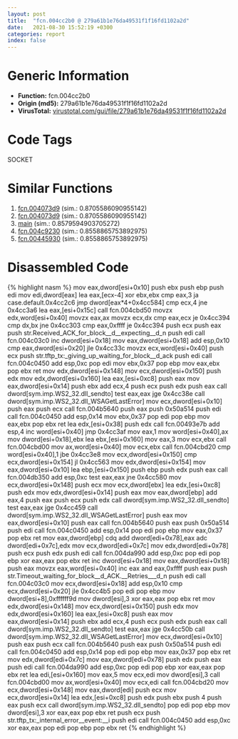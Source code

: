 ```yaml
---
layout: post
title:  "fcn.004cc2b0 @ 279a61b1e76da49531f1f16fd1102a2d"
date:   2021-08-30 15:52:19 +0300
categories: report
index: false
---
```


# Generic Information
- **Function:** fcn.004cc2b0
- **Origin (md5):** 279a61b1e76da49531f1f16fd1102a2d
- **VirusTotal:** [virustotal.com/gui/file/279a61b1e76da49531f1f16fd1102a2d][virustotal_ref]

# Code Tags
<span class="tag" id="SOCKET">SOCKET</span>


# Similar Functions

1. [fcn.004073d9][similar_1_ref] (sim.: 0.8705586090955142)
2. [fcn.004073d9][similar_2_ref] (sim.: 0.8705586090955142)
3. [main][similar_3_ref] (sim.: 0.8579594903705272)
4. [fcn.004c9230][similar_4_ref] (sim.: 0.8558865753892975)
5. [fcn.00445930][similar_5_ref] (sim.: 0.8558865753892975)


# Disassembled Code

{% highlight nasm %}
mov eax,dword[esi+0x10]
push ebx
push ebp
push edi
mov edi,dword[eax]
lea eax,[ecx-4]
xor ebx,ebx
cmp eax,3
ja case.default.0x4cc2c6
jmp dword[eax*4+0x4cc584]
cmp ecx,4
jne 0x4cc3a6
lea eax,[esi+0x15c]
call fcn.004cbd50
movzx edx,word[esi+0x40]
movzx eax,ax
movzx ecx,dx
cmp eax,ecx
je 0x4cc394
cmp dx,bx
jne 0x4cc303
cmp eax,0xffff
je 0x4cc394
push ecx
push eax
push str.Received_ACK_for_block__d__expecting__d_n
push edi
call fcn.004c03c0
inc dword[esi+0x18]
mov eax,dword[esi+0x18]
add esp,0x10
cmp eax,dword[esi+0x20]
jle 0x4cc33c
movzx ecx,word[esi+0x40]
push ecx
push str.tftp_tx:_giving_up_waiting_for_block__d_ack
push edi
call fcn.004c0450
add esp,0xc
pop edi
mov ebx,0x37
pop ebp
mov eax,ebx
pop ebx
ret
mov edx,dword[esi+0x148]
mov ecx,dword[esi+0x150]
push edx
mov edx,dword[esi+0x160]
lea eax,[esi+0xc8]
push eax
mov eax,dword[esi+0x14]
push ebx
add ecx,4
push ecx
push edx
push eax
call dword[sym.imp.WS2_32.dll_sendto]
test eax,eax
jge 0x4cc38e
call dword[sym.imp.WS2_32.dll_WSAGetLastError]
mov ecx,dword[esi+0x10]
push eax
push ecx
call fcn.004b5640
push eax
push 0x50a514
push edi
call fcn.004c0450
add esp,0x14
mov ebx,0x37
pop edi
pop ebp
mov eax,ebx
pop ebx
ret
lea edx,[esi+0x38]
push edx
call fcn.00493e7b
add esp,4
inc word[esi+0x40]
jmp 0x4cc3af
mov eax,1
mov word[esi+0x40],ax
mov dword[esi+0x18],ebx
lea ebx,[esi+0x160]
mov eax,3
mov ecx,ebx
call fcn.004cbd00
mov ax,word[esi+0x40]
mov ecx,ebx
call fcn.004cbd20
cmp word[esi+0x40],1
jbe 0x4cc3e8
mov ecx,dword[esi+0x150]
cmp ecx,dword[esi+0x154]
jl 0x4cc563
mov edx,dword[esi+0x154]
mov eax,dword[esi+0x10]
lea ebp,[esi+0x150]
push ebp
push edx
push eax
call fcn.004db350
add esp,0xc
test eax,eax
jne 0x4cc580
mov ecx,dword[esi+0x148]
push ecx
mov ecx,dword[ebx]
lea edx,[esi+0xc8]
push edx
mov edx,dword[esi+0x14]
push eax
mov eax,dword[ebp]
add eax,4
push eax
push ecx
push edx
call dword[sym.imp.WS2_32.dll_sendto]
test eax,eax
jge 0x4cc459
call dword[sym.imp.WS2_32.dll_WSAGetLastError]
push eax
mov eax,dword[esi+0x10]
push eax
call fcn.004b5640
push eax
push 0x50a514
push edi
call fcn.004c0450
add esp,0x14
pop edi
pop ebp
mov eax,0x37
pop ebx
ret
mov eax,dword[ebp]
cdq
add dword[edi+0x78],eax
adc dword[edi+0x7c],edx
mov ecx,dword[edi+0x7c]
mov edx,dword[edi+0x78]
push ecx
push edx
push edi
call fcn.004da990
add esp,0xc
pop edi
pop ebp
xor eax,eax
pop ebx
ret
inc dword[esi+0x18]
mov eax,dword[esi+0x18]
push eax
movzx eax,word[esi+0x40]
inc eax
and eax,0xffff
push eax
push str.Timeout_waiting_for_block__d_ACK.__Retries___d_n
push edi
call fcn.004c03c0
mov ecx,dword[esi+0x18]
add esp,0x10
cmp ecx,dword[esi+0x20]
jle 0x4cc4b5
pop edi
pop ebp
mov dword[esi+8],0xffffff9d
mov dword[esi],3
xor eax,eax
pop ebx
ret
mov edx,dword[esi+0x148]
mov ecx,dword[esi+0x150]
push edx
mov edx,dword[esi+0x160]
lea eax,[esi+0xc8]
push eax
mov eax,dword[esi+0x14]
push ebx
add ecx,4
push ecx
push edx
push eax
call dword[sym.imp.WS2_32.dll_sendto]
test eax,eax
jge 0x4cc50b
call dword[sym.imp.WS2_32.dll_WSAGetLastError]
mov ecx,dword[esi+0x10]
push eax
push ecx
call fcn.004b5640
push eax
push 0x50a514
push edi
call fcn.004c0450
add esp,0x14
pop edi
pop ebp
mov eax,0x37
pop ebx
ret
mov edx,dword[edi+0x7c]
mov eax,dword[edi+0x78]
push edx
push eax
push edi
call fcn.004da990
add esp,0xc
pop edi
pop ebp
xor eax,eax
pop ebx
ret
lea edi,[esi+0x160]
mov eax,5
mov ecx,edi
mov dword[esi],3
call fcn.004cbd00
mov ax,word[esi+0x40]
mov ecx,edi
call fcn.004cbd20
mov ecx,dword[esi+0x148]
mov eax,dword[edi]
push ecx
mov ecx,dword[esi+0x14]
lea edx,[esi+0xc8]
push edx
push ebx
push 4
push eax
push ecx
call dword[sym.imp.WS2_32.dll_sendto]
pop edi
pop ebp
mov dword[esi],3
xor eax,eax
pop ebx
ret
push ecx
push str.tftp_tx:_internal_error__event:__i
push edi
call fcn.004c0450
add esp,0xc
xor eax,eax
pop edi
pop ebp
pop ebx
ret
{% endhighlight %}


[similar_1_ref]: /report/fcn.004073d9@8f8b2c5d43e03af62d4bc097b3275f12
[similar_2_ref]: /report/fcn.004073d9@6c8b5339bada4cbd03f0f446da640707
[similar_3_ref]: /report/main@4bd33f73402d0d03c0318f793884eb34
[similar_4_ref]: /report/fcn.004c9230@7453c96a6fbd42ec690b8deb53eafcba
[similar_5_ref]: /report/fcn.00445930@3e981d1767f44f5fe2446a49ffe52f4e
[virustotal_ref]: https://www.virustotal.com/gui/file/279a61b1e76da49531f1f16fd1102a2d